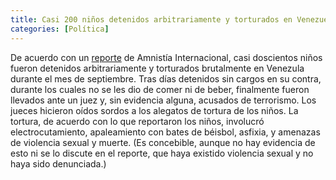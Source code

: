 ```yaml
---
title: Casi 200 niños detenidos arbitrariamente y torturados en Venezuela
categories: [Política]
---
```


De acuerdo con un
[reporte](https://www.amnesty.org/en/documents/amr53/8783/2024/en/) de Amnistía
Internacional, casi doscientos niños fueron detenidos arbitrariamente y
torturados brutalmente en Venezula durante el mes de septiembre. Tras días detenidos sin 
cargos en su contra, durante los cuales no se les dio de comer ni de beber,
finalmente fueron llevados ante un juez y, sin evidencia alguna, acusados de terrorismo.
Los jueces hicieron oídos sordos a los alegatos de tortura de los
niños. La tortura, de acuerdo con lo que reportaron los niños, involucró
electrocutamiento, apaleamiento con bates de béisbol, asfixia, y amenazas de
violencia sexual y muerte. (Es concebible, aunque no hay evidencia de esto ni
se lo discute en el reporte, que haya existido violencia sexual y no haya sido
denunciada.)

